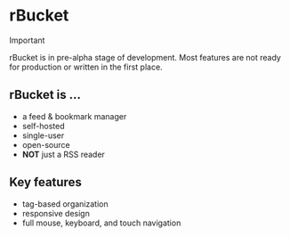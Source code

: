 # rBucket

> [!IMPORTANT]  
> rBucket is in pre-alpha stage of development.
> Most features are not ready for production or written in the first place.

## rBucket is ...

- a feed & bookmark manager
- self-hosted
- single-user
- open-source
- **NOT** just a RSS reader

## Key features

- tag-based organization
- responsive design
- full mouse, keyboard, and touch navigation

